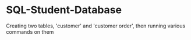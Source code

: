# SQL-Student-Database
Creating two tables, 'customer' and 'customer order', then running various commands on them
